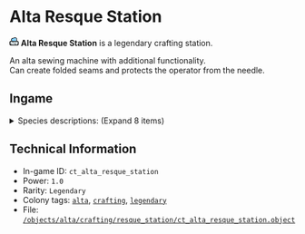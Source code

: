 # Alta Resque Station

<img src="https://raw.githubusercontent.com/Ceterai/Enternia/main/objects/alta/crafting/resque_station/icon.png" alt="Alta Resque Station icon" loading="lazy" height=16px width="auto" /> **Alta Resque Station** is a legendary crafting station.

An alta sewing machine with additional functionality.  
Can create folded seams and protects the operator from the needle.

## Ingame

<details><summary>Species descriptions: (Expand 8 items)</summary>

- Alta: I can make cloth and clothing here.
- Apex: Some sort of an alta mainframe. Might contain useful information.
- Avian: A giant electronic library!
- Floran: Floran can make equipment for wiring thingsss.
- Glitch: Pleased. A workstation for creating wiring related equipment. Very handy.
- Human: Wiring related equipment can be crafted on this workstation. Neat!
- Hylotl: For wiring tools and accessories, this is the go to workstation.
- Novakid: A workstation for all things wirin' related.

</details>

## Technical Information

- In-game ID: `ct_alta_resque_station`
- Power: `1.0`
- Rarity: `Legendary`
- Colony tags: [`alta`](https://ceterai.github.io/MyEnternia/Wiki/Tags/Alta), [`crafting`](https://ceterai.github.io/MyEnternia/Wiki/Tags/Crafting), [`legendary`](https://ceterai.github.io/MyEnternia/Wiki/Tags/Legendary)
- File: [`/objects/alta/crafting/resque_station/ct_alta_resque_station.object`](https://github.com/Ceterai/Enternia/blob/main/objects/alta/crafting/resque_station/ct_alta_resque_station.object)
